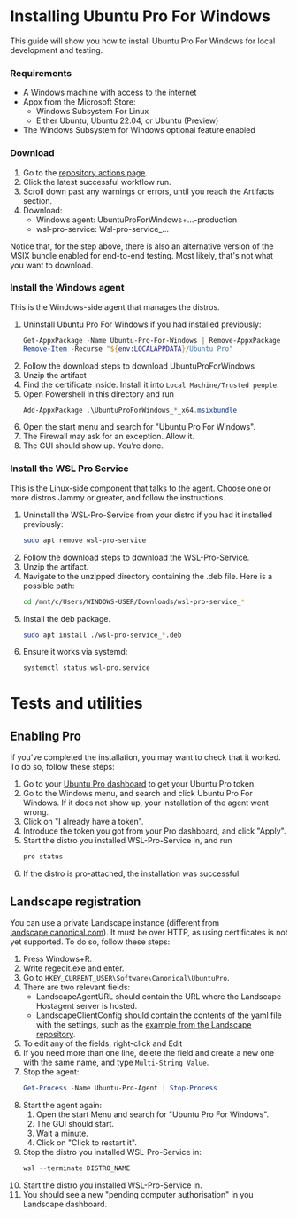 # Installing Ubuntu Pro For Windows
This guide will show you how to install Ubuntu Pro For Windows for local development and testing.

### Requirements
- A Windows machine with access to the internet
- Appx from the Microsoft Store:
  - Windows Subsystem For Linux
  - Either Ubuntu, Ubuntu 22.04, or Ubuntu (Preview)
- The Windows Subsystem for Windows optional feature enabled

### Download
<!-- TODO: Update when we cange were artifcats are hosted -->
1. Go to the [repository actions page](https://github.com/canonical/ubuntu-pro-for-windows/actions/workflows/qa-azure.yaml?query=branch%3Amain+).
2. Click the latest successful workflow run.
3. Scroll down past any warnings or errors, until you reach the Artifacts section.
4. Download:
    - Windows agent:    UbuntuProForWindows+...-production
    - wsl-pro-service:  Wsl-pro-service_...

Notice that, for the step above, there is also an alternative version of the MSIX bundle enabled for end-to-end testing. Most likely, that's not what you want to download.

### Install the Windows agent
This is the Windows-side agent that manages the distros.
1. Uninstall Ubuntu Pro For Windows if you had installed previously:
    ```powershell
    Get-AppxPackage -Name Ubuntu-Pro-For-Windows | Remove-AppxPackage
    Remove-Item -Recurse "${env:LOCALAPPDATA}/Ubuntu Pro"
    ```
2. Follow the download steps to download UbuntuProForWindows
3. Unzip the artifact
4. Find the certificate inside. Install it into `Local Machine/Trusted people`.
5. Open Powershell in this directory and run
    ```powershell
    Add-AppxPackage .\UbuntuProForWindows_*_x64.msixbundle
    ```
6. Open the start menu and search for "Ubuntu Pro For Windows".
7. The Firewall may ask for an exception. Allow it.
8. The GUI should show up. You’re done.


### Install the WSL Pro Service
This is the Linux-side component that talks to the agent. Choose one or more distros Jammy or greater, and follow the instructions.
1. Uninstall the WSL-Pro-Service from your distro if you had it installed previously:
    ```bash
    sudo apt remove wsl-pro-service
    ```
2. Follow the download steps to download the WSL-Pro-Service.
3. Unzip the artifact.
4. Navigate to the unzipped directory containing the .deb file. Here is a possible path:
    ```bash
    cd /mnt/c/Users/WINDOWS-USER/Downloads/wsl-pro-service_*
    ```
5. Install the deb package.
    ```bash
    sudo apt install ./wsl-pro-service_*.deb
    ```
6. Ensure it works via systemd:
    ```bash
    systemctl status wsl-pro.service
    ```

# Tests and utilities
## Enabling Pro
If you’ve completed the installation, you may want to check that it worked. To do so, follow these steps:
1. Go to your [Ubuntu Pro dashboard](https://ubuntu.com/pro/dashboardand) to get your Ubuntu Pro token.
2. Go to the Windows menu, and search and click Ubuntu Pro For Windows. If it does not show up, your installation of the agent went wrong.
3. Click on "I already have a token".
4. Introduce the token you got from your Pro dashboard, and click "Apply".
5. Start the distro you installed WSL-Pro-Service in, and run
    ```bash
    pro status
    ```
6. If the distro is pro-attached, the installation was successful.

## Landscape registration
You can use a private Landscape instance (different from [landscape.canonical.com](landscape.canonical.com)). It must be over HTTP, as using certificates is not yet supported. To do so, follow these steps:
1. Press Windows+R.
2. Write regedit.exe and enter.
3. Go to `HKEY_CURRENT_USER\Software\Canonical\UbuntuPro`.
4. There are two relevant fields:
    - LandscapeAgentURL should contain the URL where the Landscape Hostagent server is hosted.
    - LandscapeClientConfig should contain the contents of the yaml file with the settings, such as the [example from the Landscape repository](https://github.com/canonical/landscape-client/blob/master/example.conf).
5. To edit any of the fields, right-click and Edit
6. If you need more than one line, delete the field and create a new one with the same name, and type `Multi-String Value`.
7. Stop the agent:
    ```powershell
    Get-Process -Name Ubuntu-Pro-Agent | Stop-Process
    ```
8. Start the agent again:
    1. Open the start Menu and search for "Ubuntu Pro For Windows".
    2. The GUI should start.
    3. Wait a minute.
    4. Click on "Click to restart it".
9. Stop the distro you installed WSL-Pro-Service in:
    ```powershell
    wsl --terminate DISTRO_NAME
    ```
10. Start the distro you installed WSL-Pro-Service in.
11. You should see a new "pending computer authorisation" in you Landscape dashboard.